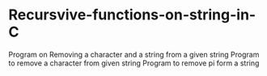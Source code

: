 # Recursvive-functions-on-string-in-C
Program on Removing a character and a string from a given string
Program to remove a character from given string 
Program to remove pi form a string
